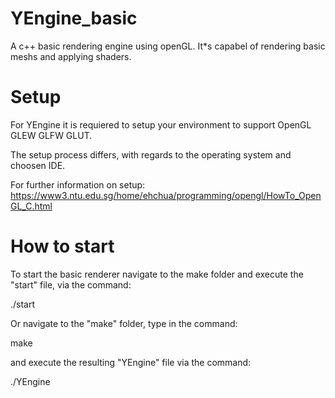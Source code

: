 # YEngine_basic
A c++ basic rendering engine using openGL. It*s capabel of rendering basic meshs and applying shaders.

# Setup
For YEngine it is requiered to setup your environment to support OpenGL GLEW GLFW GLUT.

The setup process differs, with regards to the operating system and choosen IDE.

For further information on setup:
https://www3.ntu.edu.sg/home/ehchua/programming/opengl/HowTo_OpenGL_C.html

# How to start
To start the basic renderer navigate to the make folder and execute the "start" file, via the command:

./start

Or navigate to the "make" folder, type in the command:

make

and execute the resulting "YEngine" file via the command:

./YEngine

